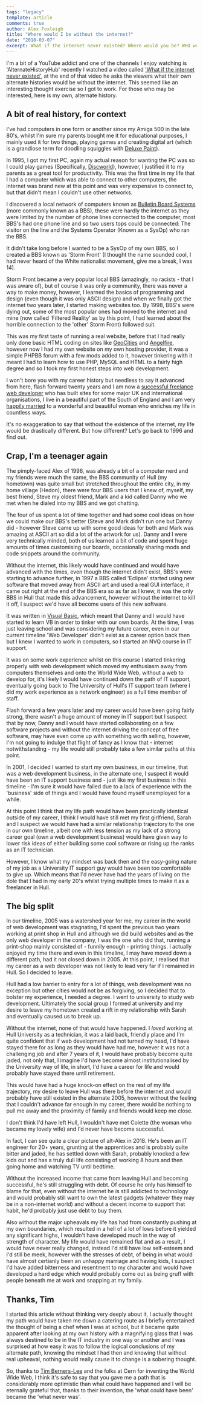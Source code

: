 ```yaml
---
tags: "legacy"
template: article 
comments: true 
author: Alex Foxleigh
title: "Where would I be without the internet?"
date: "2018-03-07"
excerpt: What if the internet never existed? Where would you be? WHO would you be? Here is an alternate history of my life if the internet had never existed.
---
```


I'm a bit of a YouTube addict and one of the channels I enjoy watching is 'AlternateHistoryHub' recently I watched a video called ['What if the internet never existed'](https://www.youtube.com/watch?v=tszFFafk8pA), at the end of that video he asks the viewers what their own alternate histories would be without the internet. This seemed like an interesting thought exercise so I got to work. For those who may be interested, here is my own, alternate history.

## A bit of real history, for context

I've had computers in one form or another since my Amiga 500 in the late 80's, whilst I'm sure my parents bought me it for educational purposes, I mainly used it for two things, playing games and creating digital art (which is a grandiose term for doodling squiggles with [Deluxe Paint](https://www.youtube.com/watch?v=mgck3bvaXA4)).

In 1995, I got my first PC, again my actual reason for wanting the PC was so I could play games (Specifically, [Discworld](https://www.wikiwand.com/en/Discworld_(video_game))), however, I justified it to my parents as a great tool for productivity. This was the first time in my life that I had a computer which was able to connect to other computers, the internet was brand new at this point and was very expensive to connect to, but that didn't mean I couldn't use other networks.

I discovered a local network of computers known as [Bulletin Board Systems](https://www.youtube.com/watch?v=nO5vjmDFZaI) (more commonly known as a BBS), these were hardly the internet as they were limited by the number of phone lines connected to the computer, most BBS's had one phone line and so two users tops could be connected: The visitor on the line and the Systems Operator (Known as a SysOp) who ran the BBS.

It didn't take long before I wanted to be a SysOp of my own BBS, so I created a BBS known as 'Storm Front' (I thought the name sounded cool, I had never heard of the White nationalist movement, give me a break, I was 14).

Storm Front became a very popular local BBS (amazingly, no racists - that I was aware of), but of course it was only a community, there was never a way to make money, however, I learned the basics of programming and design (even though it was only ASCII design) and when we finally got the internet two years later, I started making websites too. By 1998, BBS's were dying out, some of the most popular ones had moved to the internet and mine (now called 'Filtered Reality' as by this point, I had learned about the horrible connection to the 'other' Storm Front) followed suit.

This was my first taste of running a real website, before that I had really only done basic HTML coding on sites like [GeoCities](https://www.wikiwand.com/en/Yahoo!_GeoCities) and [Angelfire](https://www.wikiwand.com/en/Angelfire), however now I had my own website on my own hosting provider, it was a simple PHPBB forum with a few mods added to it, however tinkering with it meant I had to learn how to use PHP, MySQL and HTML to a fairly high degree and so I took my first honest steps into web development.

I won't bore you with my career history but needless to say it advanced from here, flash forward twenty years and I am now a [successful freelance web developer](/digital-industry/so-you-want-to-be-a-web-contractor-part-1-tips-for-getting-started/) who has built sites for some major UK and international organisations, I live in a beautiful part of the South of England and I am very [happily married](/meandering-insanity/holy-crap-im-married/) to a wonderful and beautiful woman who enriches my life in countless ways.

It's no exaggeration to say that without the existence of the internet, my life would be drastically different. But how different? Let's go back to 1996 and find out.

## Crap, I'm a teenager again

The pimply-faced Alex of 1996, was already a bit of a computer nerd and my friends were much the same, the BBS community of Hull (my hometown) was quite small but stretched throughout the entire city, in my home village (Hedon), there were four BBS users that I knew of, myself, my best friend, Steve my oldest friend, Mark and a kid called Danny who we met when he dialed into my BBS and we got chatting.

The four of us spent a lot of time together and had some cool ideas on how we could make our BBS's better (Steve and Mark didn't run one but Danny did - however Steve came up with some good ideas for both and Mark was amazing at ASCII art so did a lot of the artwork for us). Danny and I were very technically minded, both of us learned a bit of code and spent huge amounts of times customising our boards, occasionally sharing mods and code snippets around the community.

Without the internet, this likely would have continued and would have advanced with the times, even though the internet didn't exist, BBS's were starting to advance further, in 1997 a BBS called 'Eclipse' started using new software that moved away from ASCII art and used a real GUI interface, it came out right at the end of the BBS era so as far as I knew, it was the only BBS in Hull that made this advancement, however without the internet to kill it off, I suspect we'd have all become users of this new software.

It was written in [Visual Basic](https://www.wikiwand.com/en/Visual_Basic), which meant that Danny and I would have started to learn VB in order to tinker with our own boards. At the time, I was just leaving school and was considering my future career, even in our current timeline 'Web Developer' didn't exist as a career option back then but I knew I wanted to work in computers, so I started an NVQ course in IT support.

It was on some work experience whilst on this course I started tinkering properly with web development which moved my enthusiasm away from computers themselves and onto the World Wide Web, without a web to develop for, it's likely I would have continued down the path of IT support, eventually going back to The University of Hull's IT support team (where I did my work experience as a network engineer) as a full time member of staff.

Flash forward a few years later and my career would have been going fairly strong, there wasn't a huge amount of money in IT support but I suspect that by now, Danny and I would have started collaborating on a few software projects and without the internet driving the concept of free software, may have even come up with something worth selling, however, I'm not going to indulge that flight of fancy as I know that - internet notwithstanding - my life would still probably take a few similar paths at this point.

In 2001, I decided I wanted to start my own business, in our timeline, that was a web development business, in the alternate one, I suspect it would have been an IT support business and - just like my first business in this timeline -  I'm sure it would have failed due to a lack of experience with the 'business' side of things and I would have found myself unemployed for a while.

At this point I think that my life path would have been practically identical outside of my career, I think I would have still met my first girlfriend, Sarah and I suspect we would have had a similar relationship trajectory to the one in our own timeline, albeit one with less tension as my lack of a strong career goal (own a web development business) would have given way to lower risk ideas of either building some cool software or rising up the ranks as an IT technician.

However, I know what my mindset was back then and the easy-going nature of my job as a University IT support guy would have been too comfortable to give up. Which means that I'd never have had the years of living on the dole that I had in my early 20's whilst trying multiple times to make it as a freelancer in Hull.

## The big split

In our timeline, 2005 was a watershed year for me, my career in the world of web development was stagnating, I'd spent the previous two years working at print shop in Hull and although we did build websites and as the only web developer in the company, I was the one who did that, running a print-shop mainly consisted of - funnily enough - printing things. I actually enjoyed my time there and even in this timeline, I may have moved down a different path, had it not closed down in 2005. At this point, I realised that my career as a web developer was not likely to lead very far if I remained in Hull. So I decided to leave.

Hull had a low barrier to entry for a lot of things, web development was no exception but other cities would not be as forgiving, so I decided that to bolster my experience, I needed a degree. I went to university to study web development. Ultimately the social group I formed at university and my desire to leave my hometown created a rift in my relationship with Sarah and eventually caused us to break up.

Without the internet, none of that would have happened. I _loved_ working at Hull University as a technician, it was a laid back, friendly place and I'm quite confident that if web development had not turned my head, I'd have stayed there for as long as they would have had me, however it was not a challenging job and after 7 years of it, I would have probably become quite jaded, not only that, I imagine I'd have become almost institutionalised by the University way of life, in short, I'd have a career for life and would probably have stayed there until retirement.

This would have had a huge knock-on effect on the rest of my life trajectory, my desire to leave Hull was there before the internet and would probably have still existed in the alternate 2005, however without the feeling that I couldn't advance far enough in my career, there would be nothing to pull me away and the proximity of family and friends would keep me close.

I don't think I'd have left Hull, I wouldn't have met Colette (the woman who became my lovely wife) and I'd never have become successful.

In fact, I can see quite a clear picture of alt-Alex in 2018. He's been an IT engineer for 20+ years, grunting at the apprentices and is probably quite bitter and jaded, he has settled down with Sarah, probably knocked a few kids out and has a truly dull life consisting of working 8 hours and then going home and watching TV until bedtime.

Without the increased income that came from leaving Hull and becoming successful, he's still struggling with debt. Of course he only has himself to blame for that, even without the internet he is still addicted to technology and would probably still want to own the latest gadgets (whatever they may be in a non-internet world) and without a decent income to support that habit, he'd probably just use debt to buy them.

Also without the major upheavals my life has had from constantly pushing at my own boundaries, which resulted in a hell of a lot of lows before it yielded any significant highs, I wouldn't have developed much in the way of strength of character. My life would have remained flat and as a result, I would have never really changed, instead I'd still have low self-esteem and I'd still be meek, however with the stresses of debt, of being in what would have almost certianly been an unhappy marriage and having kids, I suspect I'd have added bitterness and resentment to my character and would have developed a hard edge which would probably come out as being gruff with people beneath me at work and snapping at my family.

## Thanks, Tim

I started this article without thinking very deeply about it, I actually thought my path would have taken me down a catering route as I briefly entertained the thought of being a chef when I was at school, but it became quite apparent after looking at my own history with a magnifying glass that I was always destined to be in the IT industry in one way or another and I was surprised at how easy it was to follow the logical conclusions of my alternate path, knowing the mindset I had then and knowing that without real upheaval, nothing would really cause it to change is a sobering thought.

So, thanks to [Tim Berners-Lee](https://www.wikiwand.com/en/Tim_Berners-Lee) and the folks at Cern for inventing the World Wide Web, I think it's safe to say that you gave me a path that is considerably more optimistic than what could have happened and I will be eternally grateful that, thanks to their invention, the 'what could have been' became the 'what never was'.
